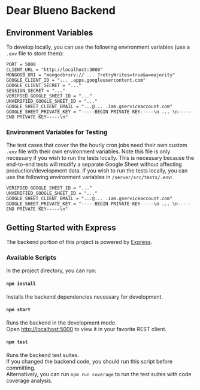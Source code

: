 # Dear Blueno Backend

## Environment Variables

To develop locally, you can use the following environment variables (use a `.env` file to store them):

```
PORT = 5000
CLIENT_URL = "http://localhost:3000"
MONGODB_URI = "mongodb+srv:// ... ?retryWrites=true&w=majority"
GOOGLE_CLIENT_ID = "... .apps.googleusercontent.com"
GOOGLE_CLIENT_SECRET = "..."
SESSION_SECRET = "..."
VERIFIED_GOOGLE_SHEET_ID = "..."
UNVERIFIED_GOOGLE_SHEET_ID = "..."
GOOGLE_SHEET_CLIENT_EMAIL = "...@... .iam.gserviceaccount.com"
GOOGLE_SHEET_PRIVATE_KEY = "-----BEGIN PRIVATE KEY-----\n ... \n-----END PRIVATE KEY-----\n"
```

### Environment Variables for Testing

The test cases that cover the the hourly cron jobs need their own custom `.env` file with their own environment variables. Note this file is only necessary if you wish to run the tests locally. This is necessary because the end-to-end tests will modify a separate Google Sheet without affecting production/development data. If you wish to run the tests locally, you can use the following environment variables in `/server/src/tests/.env`:

```
VERIFIED_GOOGLE_SHEET_ID = "..."
UNVERIFIED_GOOGLE_SHEET_ID = "..."
GOOGLE_SHEET_CLIENT_EMAIL = "...@... .iam.gserviceaccount.com"
GOOGLE_SHEET_PRIVATE_KEY = "-----BEGIN PRIVATE KEY-----\n ... \n-----END PRIVATE KEY-----\n"
```

## Getting Started with Express

The backend portion of this project is powered by [Express](https://expressjs.com/).

### Available Scripts

In the project directory, you can run:

#### `npm install`

Installs the backend dependencies necessary for development.

#### `npm start`

Runs the backend in the development mode.\
Open [http://localhost:5000](http://localhost:5000) to view it in your favorite REST client.

#### `npm test`

Runs the backend test suites.\
If you changed the backend code, you should run this script before committing.\
Alternatively, you can run `npm run coverage` to run the test suites with code coverage analysis.
